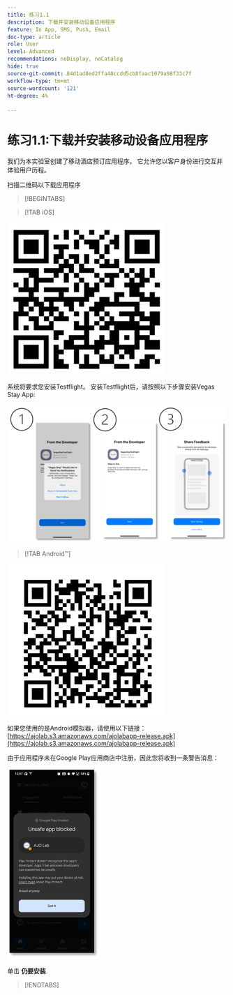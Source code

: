 ```yaml
---
title: 练习1.1
description: 下载并安装移动设备应用程序
feature: In App, SMS, Push, Email
doc-type: article
role: User
level: Advanced
recommendations: noDisplay, noCatalog
hide: true
source-git-commit: 84d1ad8ed2ffa48ccdd5cb8faac1079a98f33c7f
workflow-type: tm+mt
source-wordcount: '121'
ht-degree: 4%

---
```



# 练习1.1:下载并安装移动设备应用程序

我们为本实验室创建了移动酒店预订应用程序。 它允许您以客户身份进行交互并体验用户历程。

扫描二维码以下载应用程序

>[!BEGINTABS]

>[!TAB iOS]

![用于 iOS 的 QR 代码](/help/assets/lab731-ios-qr-code.png)

系统将要求您安装Testflight。 安装Testflight后，请按照以下步骤安装Vegas Stay App:

![安装iOS的步骤](/help/assets/lab731-install-ios.png)

>[!TAB Android™]

![适用于Android的QR代码](/help/assets/lab731-android-qr-code.png)

如果您使用的是Android模拟器，请使用以下链接： [https://ajolab.s3.amazonaws.com/ajolabapp-release.apk](https://ajolab.s3.amazonaws.com/ajolabapp-release.apk)

由于应用程序未在Google Play应用商店中注册，因此您将收到一条警告消息：

![Android警告屏幕](/help/assets/lab731-install-android.png)

单击 **仍要安装**

>[!ENDTABS]
